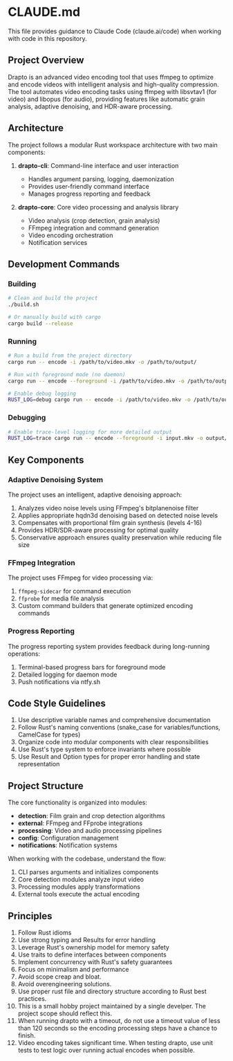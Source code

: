 # CLAUDE.md

This file provides guidance to Claude Code (claude.ai/code) when working with code in this repository.

## Project Overview

Drapto is an advanced video encoding tool that uses ffmpeg to optimize and encode videos with intelligent analysis and high-quality compression. The tool automates video encoding tasks using ffmpeg with libsvtav1 (for video) and libopus (for audio), providing features like automatic grain analysis, adaptive denoising, and HDR-aware processing.

## Architecture

The project follows a modular Rust workspace architecture with two main components:

1. **drapto-cli**: Command-line interface and user interaction
   - Handles argument parsing, logging, daemonization
   - Provides user-friendly command interface
   - Manages progress reporting and feedback

2. **drapto-core**: Core video processing and analysis library
   - Video analysis (crop detection, grain analysis)
   - FFmpeg integration and command generation
   - Video encoding orchestration
   - Notification services

## Development Commands

### Building

```bash
# Clean and build the project
./build.sh

# Or manually build with cargo
cargo build --release
```

### Running

```bash
# Run a build from the project directory
cargo run -- encode -i /path/to/video.mkv -o /path/to/output/

# Run with foreground mode (no daemon)
cargo run -- encode --foreground -i /path/to/video.mkv -o /path/to/output/

# Enable debug logging
RUST_LOG=debug cargo run -- encode -i /path/to/video.mkv -o /path/to/output/
```

### Debugging

```bash
# Enable trace-level logging for more detailed output
RUST_LOG=trace cargo run -- encode --foreground -i input.mkv -o output/
```

## Key Components

### Adaptive Denoising System

The project uses an intelligent, adaptive denoising approach:

1. Analyzes video noise levels using FFmpeg's bitplanenoise filter
2. Applies appropriate hqdn3d denoising based on detected noise levels
3. Compensates with proportional film grain synthesis (levels 4-16)
4. Provides HDR/SDR-aware processing for optimal quality
5. Conservative approach ensures quality preservation while reducing file size

### FFmpeg Integration

The project uses FFmpeg for video processing via:

1. `ffmpeg-sidecar` for command execution
2. `ffprobe` for media file analysis
3. Custom command builders that generate optimized encoding commands

### Progress Reporting

The progress reporting system provides feedback during long-running operations:

1. Terminal-based progress bars for foreground mode
2. Detailed logging for daemon mode
3. Push notifications via ntfy.sh

## Code Style Guidelines

1. Use descriptive variable names and comprehensive documentation
2. Follow Rust's naming conventions (snake_case for variables/functions, CamelCase for types)
3. Organize code into modular components with clear responsibilities
4. Use Rust's type system to enforce invariants where possible
5. Use Result and Option types for proper error handling and state representation

## Project Structure

The core functionality is organized into modules:

- **detection**: Film grain and crop detection algorithms
- **external**: FFmpeg and FFprobe integrations
- **processing**: Video and audio processing pipelines
- **config**: Configuration management
- **notifications**: Notification systems

When working with the codebase, understand the flow:
1. CLI parses arguments and initializes components
2. Core detection modules analyze input video
3. Processing modules apply transformations
4. External tools execute the actual encoding

## Principles

1. Follow Rust idioms
2. Use strong typing and Results for error handling
3. Leverage Rust's ownership model for memory safety
4. Use traits to define interfaces between components
5. Implement concurrency with Rust's safety guarantees
6. Focus on minimalism and performance
7. Avoid scope creap and bloat.
8. Avoid overengineering solutions.
9. Use proper rust file and directory structure according to Rust best practices.
10. This is a small hobby project maintained by a single develper. The project scope should reflect this.
11. When running drapto with a timeout, do not use a timeout value of less than 120 seconds so the encoding processing steps have a chance to finish.
12. Video encoding takes significant time. When testing drapto, use unit tests to test logic over running actual encodes when possible.
